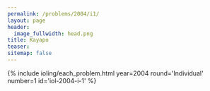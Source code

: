 ```yaml
---
permalink: /problems/2004/i1/
layout: page
header:
  image_fullwidth: head.png
title: Kayapo
teaser: 
sitemap: false
---
```


{% include ioling/each_problem.html year=2004 round='Individual' number=1 id='iol-2004-i-1' %}